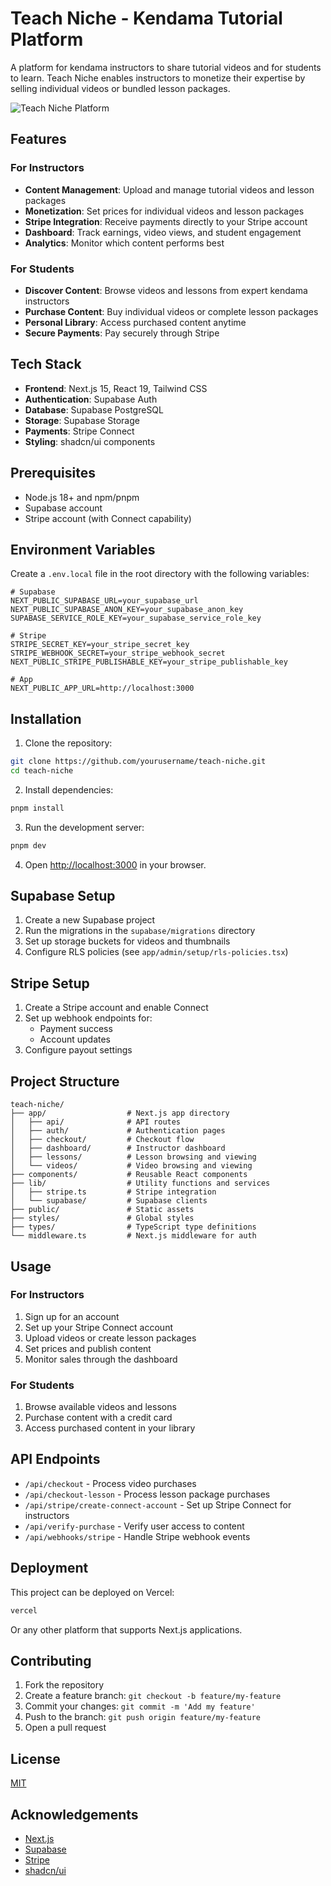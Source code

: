 # Teach Niche - Kendama Tutorial Platform

A platform for kendama instructors to share tutorial videos and for students to learn. Teach Niche enables instructors to monetize their expertise by selling individual videos or bundled lesson packages.

![Teach Niche Platform](https://placeholder.com/your-screenshot-here)

## Features

### For Instructors
- **Content Management**: Upload and manage tutorial videos and lesson packages
- **Monetization**: Set prices for individual videos and lesson packages
- **Stripe Integration**: Receive payments directly to your Stripe account
- **Dashboard**: Track earnings, video views, and student engagement
- **Analytics**: Monitor which content performs best

### For Students
- **Discover Content**: Browse videos and lessons from expert kendama instructors
- **Purchase Content**: Buy individual videos or complete lesson packages
- **Personal Library**: Access purchased content anytime
- **Secure Payments**: Pay securely through Stripe

## Tech Stack

- **Frontend**: Next.js 15, React 19, Tailwind CSS
- **Authentication**: Supabase Auth
- **Database**: Supabase PostgreSQL
- **Storage**: Supabase Storage
- **Payments**: Stripe Connect
- **Styling**: shadcn/ui components

## Prerequisites

- Node.js 18+ and npm/pnpm
- Supabase account
- Stripe account (with Connect capability)

## Environment Variables

Create a `.env.local` file in the root directory with the following variables:

```
# Supabase
NEXT_PUBLIC_SUPABASE_URL=your_supabase_url
NEXT_PUBLIC_SUPABASE_ANON_KEY=your_supabase_anon_key
SUPABASE_SERVICE_ROLE_KEY=your_supabase_service_role_key

# Stripe
STRIPE_SECRET_KEY=your_stripe_secret_key
STRIPE_WEBHOOK_SECRET=your_stripe_webhook_secret
NEXT_PUBLIC_STRIPE_PUBLISHABLE_KEY=your_stripe_publishable_key

# App
NEXT_PUBLIC_APP_URL=http://localhost:3000
```

## Installation

1. Clone the repository:
```bash
git clone https://github.com/yourusername/teach-niche.git
cd teach-niche
```

2. Install dependencies:
```bash
pnpm install
```

3. Run the development server:
```bash
pnpm dev
```

4. Open [http://localhost:3000](http://localhost:3000) in your browser.

## Supabase Setup

1. Create a new Supabase project
2. Run the migrations in the `supabase/migrations` directory
3. Set up storage buckets for videos and thumbnails
4. Configure RLS policies (see `app/admin/setup/rls-policies.tsx`)

## Stripe Setup

1. Create a Stripe account and enable Connect
2. Set up webhook endpoints for:
   - Payment success
   - Account updates
3. Configure payout settings

## Project Structure

```
teach-niche/
├── app/                  # Next.js app directory
│   ├── api/              # API routes
│   ├── auth/             # Authentication pages
│   ├── checkout/         # Checkout flow
│   ├── dashboard/        # Instructor dashboard
│   ├── lessons/          # Lesson browsing and viewing
│   └── videos/           # Video browsing and viewing
├── components/           # Reusable React components
├── lib/                  # Utility functions and services
│   ├── stripe.ts         # Stripe integration
│   └── supabase/         # Supabase clients
├── public/               # Static assets
├── styles/               # Global styles
├── types/                # TypeScript type definitions
└── middleware.ts         # Next.js middleware for auth
```

## Usage

### For Instructors

1. Sign up for an account
2. Set up your Stripe Connect account
3. Upload videos or create lesson packages
4. Set prices and publish content
5. Monitor sales through the dashboard

### For Students

1. Browse available videos and lessons
2. Purchase content with a credit card
3. Access purchased content in your library

## API Endpoints

- `/api/checkout` - Process video purchases
- `/api/checkout-lesson` - Process lesson package purchases
- `/api/stripe/create-connect-account` - Set up Stripe Connect for instructors
- `/api/verify-purchase` - Verify user access to content
- `/api/webhooks/stripe` - Handle Stripe webhook events

## Deployment

This project can be deployed on Vercel:

```bash
vercel
```

Or any other platform that supports Next.js applications.

## Contributing

1. Fork the repository
2. Create a feature branch: `git checkout -b feature/my-feature`
3. Commit your changes: `git commit -m 'Add my feature'`
4. Push to the branch: `git push origin feature/my-feature`
5. Open a pull request

## License

[MIT](LICENSE)

## Acknowledgements

- [Next.js](https://nextjs.org/)
- [Supabase](https://supabase.io/)
- [Stripe](https://stripe.com/)
- [shadcn/ui](https://ui.shadcn.com/)
